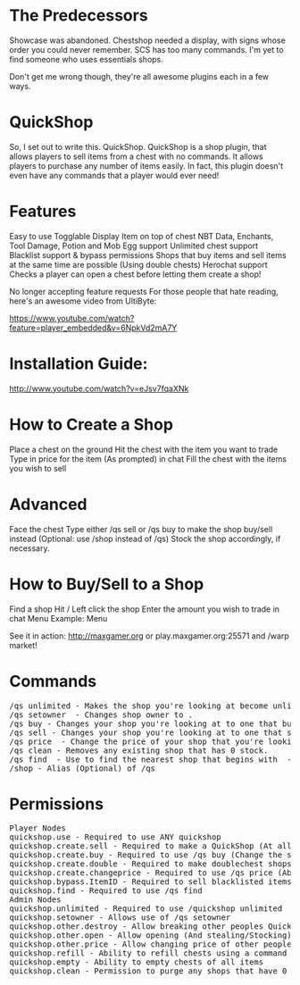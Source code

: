 The Predecessors
========
Showcase was abandoned. Chestshop needed a display, with signs whose order you could never remember. SCS has too many commands. I'm yet to find someone who uses essentials shops.

Don't get me wrong though, they're all awesome plugins each in a few ways. 


QuickShop
========

So, I set out to write this. QuickShop. QuickShop is a shop plugin, that allows players to sell items from a chest with no commands. It allows players to purchase any number of items easily. In fact, this plugin doesn't even have any commands that a player would ever need! 


Features
========

Easy to use
Togglable Display Item on top of chest
NBT Data, Enchants, Tool Damage, Potion and Mob Egg support
Unlimited chest support
Blacklist support & bypass permissions
Shops that buy items and sell items at the same time are possible (Using double chests)
Herochat support
Checks a player can open a chest before letting them create a shop! 

No longer accepting feature requests
For those people that hate reading, here's an awesome video from UltiByte:

https://www.youtube.com/watch?feature=player_embedded&v=6NpkVd2mA7Y 

Installation Guide:
========

http://www.youtube.com/watch?v=eJsv7fqaXNk 

How to Create a Shop
========

Place a chest on the ground
Hit the chest with the item you want to trade
Type in price for the item (As prompted) in chat
Fill the chest with the items you wish to sell 

Advanced
========

Face the chest
Type either /qs sell or /qs buy to make the shop buy/sell instead (Optional: use /shop instead of /qs)
Stock the shop accordingly, if necessary. 

How to Buy/Sell to a Shop
========
Find a shop
Hit / Left click the shop
Enter the amount you wish to trade in chat
Menu Example: Menu

See it in action: http://maxgamer.org or play.maxgamer.org:25571 and /warp market! 


Commands
========
<pre>
/qs unlimited - Makes the shop you're looking at become unlimited.
/qs setowner <player> - Changes shop owner to <player>.
/qs buy - Changes your shop you're looking at to one that buys items
/qs sell - Changes your shop you're looking at to one that sells items
/qs price <price> - Change the price of your shop that you're looking at
/qs clean - Removes any existing shop that has 0 stock.
/qs find <item> - Use to find the nearest shop that begins with <item> - E.g. '/qs find dia' will find the nearest diamond shop.
/shop - Alias (Optional) of /qs
</pre>

Permissions
========
<pre>
Player Nodes
quickshop.use - Required to use ANY quickshop
quickshop.create.sell - Required to make a QuickShop (At all)
quickshop.create.buy - Required to use /qs buy (Change the shop type from Sell -> Buy)
quickshop.create.double - Required to make doublechest shops.
quickshop.create.changeprice - Required to use /qs price (Ability to change the price of a shop without destroying it. This may allow for some scammers to quickly change the price while someone is buying.
quickshop.bypass.ItemID - Required to sell blacklisted items (E.g. bedrock)
quickshop.find - Required to use /qs find <item>
Admin Nodes
quickshop.unlimited - Required to use /quickshop unlimited
quickshop.setowner - Allows use of /qs setowner
quickshop.other.destroy - Allow breaking other peoples QuickShops if they're locked by this plugin
quickshop.other.open - Allow opening (And stealing/Stocking) other players QuickShops
quickshop.other.price - Allow changing price of other people's shops
quickshop.refill - Ability to refill chests using a command (=Unlimited items)
quickshop.empty - Ability to empty chests of all items
quickshop.clean - Permission to purge any shops that have 0 stock.
</pre>  
